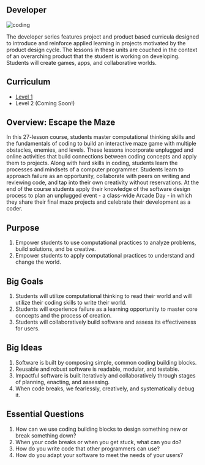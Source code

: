 ## Developer

![coding](../images/coding-2.jpg)

The developer series features project and product based curricula designed to introduce and reinforce applied learning in projects motivated by the product design cycle. The lessons in these units are couched in the context of an overarching product that the student is working on developing. Students will create games, apps, and collaborative worlds.

## Curriculum
- [Level 1](../developer/level-1/index.html) 
- Level 2 (Coming Soon!)

## Overview: Escape the Maze
In this 27-lesson course, students master computational thinking skills and the fundamentals of coding to build an interactive maze game with multiple obstacles, enemies, and levels. These lessons incorporate unplugged and online activities that build connections between coding concepts and apply them to projects. Along with hard skills in coding, students learn the processes and mindsets of a computer programmer. Students learn to approach failure as an opportunity, collaborate with peers on writing and reviewing code, and tap into their own creativity without reservations. At the end of the course students apply their knowledge of the software design process to plan an unplugged event - a class-wide Arcade Day - in which they share their final maze projects and celebrate their development as a coder. 

## Purpose
1. Empower students to use computational practices to analyze problems, build solutions, and be creative.
2. Empower students to apply computational practices to understand and change the world.

## Big Goals
1. Students will utilize computational thinking to read their world and will utilize their coding skills to write their world. 
2. Students will experience failure as a learning opportunity to master core concepts and the process of creation. 
3. Students will collaboratively build software and assess its effectiveness for users. 

## Big Ideas
1. Software is built by composing simple, common coding building blocks. 
2. Reusable and robust software is readable, modular, and testable.
3. Impactful software is built iteratively and collaboratively through stages of planning, enacting, and assessing.
4. When code breaks, we fearlessly, creatively, and systematically debug it.

## Essential Questions
1. How can we use coding building blocks to design something new or break something down?
2. When your code breaks or when you get stuck, what can you do?
3. How do you write code that other programmers can use?
4. How do you adapt your software to meet the needs of your users?
